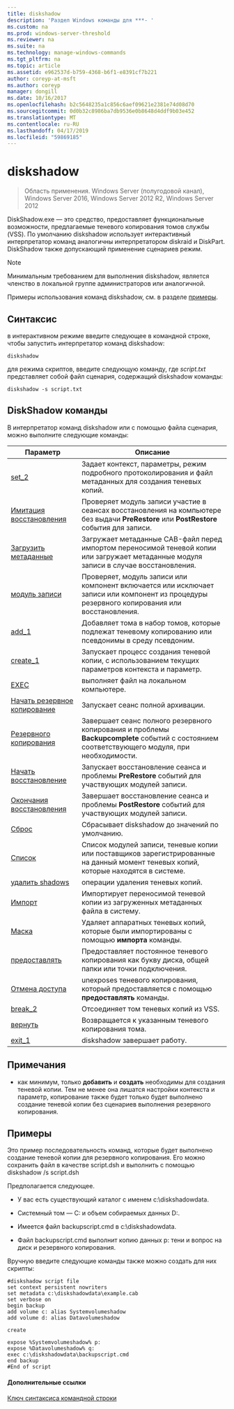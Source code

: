 ```yaml
---
title: diskshadow
description: 'Раздел Windows команды для ***- '
ms.custom: na
ms.prod: windows-server-threshold
ms.reviewer: na
ms.suite: na
ms.technology: manage-windows-commands
ms.tgt_pltfrm: na
ms.topic: article
ms.assetid: e962537d-b759-4368-b6f1-e8391cf7b221
author: coreyp-at-msft
ms.author: coreyp
manager: dongill
ms.date: 10/16/2017
ms.openlocfilehash: b2c5648235a1c856c6aef09621e2381e74d08d70
ms.sourcegitcommit: 0d0b32c8986ba7db9536e0b8648d4ddf9b03e452
ms.translationtype: MT
ms.contentlocale: ru-RU
ms.lasthandoff: 04/17/2019
ms.locfileid: "59869185"
---
```

# <a name="diskshadow"></a>diskshadow

>Область применения. Windows Server (полугодовой канал), Windows Server 2016, Windows Server 2012 R2, Windows Server 2012

DiskShadow.exe — это средство, предоставляет функциональные возможности, предлагаемые теневого копирования томов службы \(VSS\). По умолчанию diskshadow использует интерактивный интерпретатор команд аналогичны интерпретатором diskraid и DiskPart. DiskShadow также допускающий применение сценариев режим.  
  
> [!NOTE]  
> Минимальным требованием для выполнения diskshadow, является членство в локальной группе администраторов или аналогичной.  
  
Примеры использования команд diskshadow, см. в разделе [примеры](#BKMK_examples).  
  
## <a name="syntax"></a>Синтаксис  
в интерактивном режиме введите следующее в командной строке, чтобы запустить интерпретатор команд diskshadow:  
  
```  
diskshadow  
```  
  
для режима скриптов, введите следующую команду, где *script.txt* представляет собой файл сценария, содержащий diskshadow команды:  
  
```  
diskshadow -s script.txt  
```  
  
## <a name="diskshadow-commands"></a>DiskShadow команды  
В интерпретатор команд diskshadow или с помощью файла сценария, можно выполните следующие команды:  
  
|Параметр|Описание|  
|-------|--------|  
|[set_2](set_2.md)|Задает контекст, параметры, режим подробного протоколирования и файл метаданных для создания теневых копий.|  
|[Имитация восстановления](simulate-restore.md)|Проверяет модуль записи участие в сеансах восстановления на компьютере без выдачи **PreRestore** или **PostRestore** события для записи.|  
|[Загрузить метаданные](load-metadata.md)|Загружает метаданные CAB-файл перед импортом переносимой теневой копии или загружает метаданные модуля записи в случае восстановления.|  
|[модуль записи](writer.md)|Проверяет, модуль записи или компонент включается или исключает записи или компонент из процедуры резервного копирования или восстановления.|  
|[add_1](add_1.md)|Добавляет тома в набор томов, которые подлежат теневому копированию или псевдонимы в среду псевдоним.|  
|[create_1](create_1.md)|Запускает процесс создания теневой копии, с использованием текущих параметров контекста и параметр.|  
|[EXEC](exec.md)|выполняет файл на локальном компьютере.|  
|[Начать резервное копирование](begin-backup.md)|Запускает сеанс полной архивации.|  
|[Резервного копирования](end-backup.md)|Завершает сеанс полного резервного копирования и проблемы **Backupcomplete** событий с состоянием соответствующего модуля, при необходимости.|  
|[Начать восстановление](begin-restore.md)|Запускает восстановление сеанса и проблемы **PreRestore** событий для участвующих модулей записи.|  
|[Окончания восстановления](end-restore.md)|Завершает восстановление сеанса и проблемы **PostRestore** событий для участвующих модулей записи.|  
|[Сброс](reset.md)|Сбрасывает diskshadow до значений по умолчанию.|  
|[Список](list.md)|Список модулей записи, теневые копии или поставщиков зарегистрированные на данный момент теневых копий, которые находятся в системе.|  
|[удалить shadows](delete-shadows.md)|операции удаления теневых копий.|  
|[Импорт](import.md)|Импортирует переносимой теневой копии из загруженных метаданных файла в систему.|  
|[Маска](mask.md)|Удаляет аппаратных теневых копий, которые были импортированы с помощью **импорта** команды.|  
|[предоставлять](expose.md)|Предоставляет постоянное теневого копирования как букву диска, общей папки или точки подключения.|  
|[Отмена доступа](unexpose.md)|unexposes теневого копирования, который предоставляется с помощью **предоставлять** команды.|  
|[break_2](break_2.md)|Отсоединяет том теневых копий из VSS.|  
|[вернуть](revert.md)|Возвращается к указанным теневого копирования тома.|  
|[exit_1](exit_1.md)|diskshadow завершает работу.|  
  
## <a name="remarks"></a>Примечания  
  
-   как минимум, только **добавить** и **создать** необходимы для создания теневой копии. Тем не менее она лишатся настройки контекста и параметр, копирование также будет только будет выполнено создание теневой копии без сценариев выполнения резервного копирования.  
  
## <a name="BKMK_examples"></a>Примеры  
Это пример последовательность команд, которые будет выполнено создание теневой копии для резервного копирования. Его можно сохранить файл в качестве script.dsh и выполнить с помощью diskshadow \/s script.dsh  
  
Предполагается следующее.  
  
-   У вас есть существующий каталог с именем c:\\diskshadowdata.  
  
-   Системный том — C: и объем собираемых данных D:.  
  
-   Имеется файл backupscript.cmd в c:\\diskshadowdata.  
  
-   Файл backupscript.cmd выполнит копию данных p: тени и вопрос на диск и резервного копирования.  
  
Вручную введите следующие команды также можно создать для них скрипты:  
  
```  
#diskshadow script file  
set context persistent nowriters  
set metadata c:\diskshadowdata\example.cab  
set verbose on  
begin backup  
add volume c: alias Systemvolumeshadow  
add volume d: alias Datavolumeshadow  
  
create  
  
expose %Systemvolumeshadow% p:  
expose %Datavolumeshadow% q:  
exec c:\diskshadowdata\backupscript.cmd  
end backup  
#End of script  
```  
  
#### <a name="additional-references"></a>Дополнительные ссылки  
[Ключ синтаксиса командной строки](command-line-syntax-key.md)  
  

